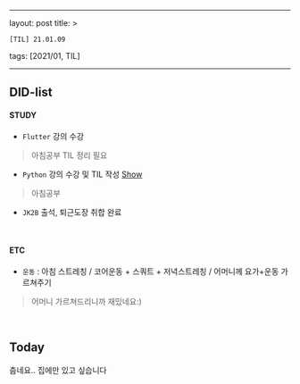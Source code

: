﻿---

layout: post
title: >

    [TIL] 21.01.09

tags: [2021/01, TIL]

---


## DID-list

#### STUDY

- `Flutter` 강의 수강
> 아침공부 TIL 정리 필요

- `Python` 강의 수강 및 TIL 작성 [Show](https://github.com/hadan-HwH/TIL/blob/main/Python/01%20%EA%B8%B0%EB%B3%B8%EB%8D%B0%EC%9D%B4%ED%84%B0%EA%B5%AC%EC%A1%B0%20%EB%B0%8F%20%ED%95%A8%EC%88%98%20%EC%A0%95%EB%A6%AC%283%29.md)
> 아침공부
- `JK2B` 출석, 퇴근도장 취합 완료
<br>

#### ETC
- `운동` : 아침 스트레칭 / 코어운동 + 스쿼트 + 저녁스트레칭 / 어머니께 요가+운동 가르쳐주기
> 어머니 가르쳐드리니까 재밌네요:)

<br>

## Today
춥네요.. 집에만 있고 싶습니다
<br><br><br>





